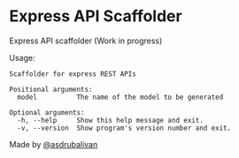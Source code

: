 Express API Scaffolder
======================

Express API scaffolder (Work in progress)

Usage:

```
Scaffolder for express REST APIs

Positional arguments:
  model          The name of the model to be generated

Optional arguments:
  -h, --help     Show this help message and exit.
  -v, --version  Show program's version number and exit.
```

Made by [@asdrubalivan](https://twitter.com/asdrubalivan)